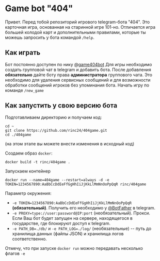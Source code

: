 # Game bot "404"

Привет. Перед тобой репозиторий игрового telegram-бота "404". Это карточная игра, основанная на старинной игре 101-но.
Отличается игра большей колодой карт и дополнительными правилами, которые ты можешь запросить у бота командой `/help`.

## Как играть

Бот постоянно доступен по нику [@game404bot](https://t.me/game404bot)
Для игры необходимо создать групповой чат в telegram и добавить бота.
После добавления **обязательно** дайте боту права **администратора** группового чата.
Это необходимо для удаления сервисных сообщений и для возможности обработки сообщений игроков без упоминания бота.
Начать игру по команде `/new_game`

## Как запустить у свою версию бота

Подготавливаем директорию и получаем код:

```shell script
cd ~
git clone https://github.com/rinc24/404game.git
cd ./404game
```

(на этом этапе вы можете внести изменения в исходный код)

Создаем образ `docker`:

```shell script
docker build -t rinc/404game .
```

Запускаем контейнер

```shell script
docker run --name=404game --restart=always -d -e TOKEN=1234567890:AaBbCcDdEeFfGgHhIiJjKkLlMmNnOoPpQqR rinc/404game
```

Параметр окружения:

- `-e TOKEN=1234567890:AaBbCcDdEeFfGgHhIiJjKkLlMmNnOoPpQqR` **(обязательный)**. Получить его необходимо у [@BotFather](https://t.me/BotFather) в telegram.
- `-e PROXY=type://user:password@IP:port` (необязательный).
Прокси. Если Ваш бот будет запущен на сервере, находящегося в государстве, где блокируют доступ к telegram.
- `-e PATH_DB=./db/` и `-e PATH_LOG=./log/` (необязательные) -- путь до хранилища данных (файлы JSON) и хранилища логов соответственно.

Отмечу, что при запуске `docker run` можно передавать несколько флагов `-e`
